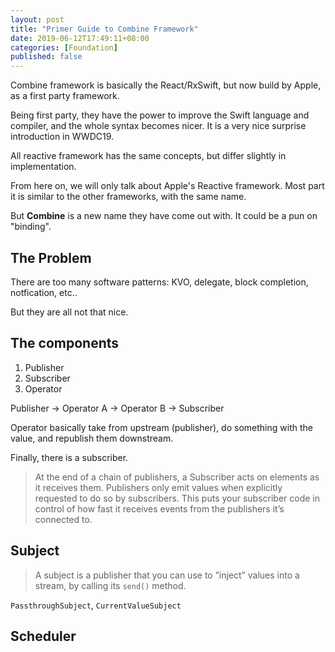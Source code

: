 ```yaml
---
layout: post
title: "Primer Guide to Combine Framework"
date: 2019-06-12T17:49:11+08:00
categories: [Foundation]
published: false
---
```


Combine framework is basically the React/RxSwift, but now build by Apple, as a first party framework.

Being first party, they have the power to improve the Swift language and compiler, and the whole syntax becomes nicer. It is a very nice surprise introduction in WWDC19.

All reactive framework has the same concepts, but differ slightly in implementation.

From here on, we will only talk about Apple's Reactive framework. Most part it is similar to the other frameworks, with the same name.

But **Combine** is a new name they have come out with. It could be a pun on "binding".

## The Problem

There are too many software patterns: KVO, delegate, block completion, notfication, etc..

But they are all not that nice.

## The components

1. Publisher
2. Subscriber
3. Operator

Publisher -> Operator A -> Operator B -> Subscriber

Operator basically take from upstream (publisher), do something with the value, and republish them downstream.

Finally, there is a subscriber.

> At the end of a chain of publishers, a Subscriber acts on elements as it receives them. Publishers only emit values when explicitly requested to do so by subscribers. This puts your subscriber code in control of how fast it receives events from the publishers it’s connected to.


## Subject

> A subject is a publisher that you can use to ”inject” values into a stream, by calling its `send()` method.

`PassthroughSubject`, `CurrentValueSubject`

## Scheduler
